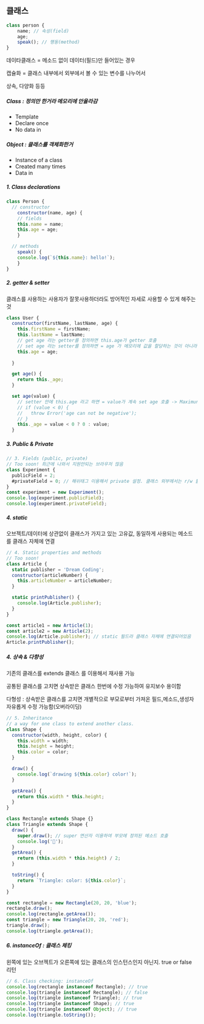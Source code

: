 ## 클래스

```js
class person {
	name; // 속성(field)
	age;
	speak(); // 행동(method)
}
```

 

데이타클래스 = 메소드 없이 데이터(필드)만 들어있는 경우

캡슐화 = 클래스 내부에서 외부에서 볼 수 있는 변수를 나누어서

상속, 다양화 등등 

 

##### Class : 정의만 한거라 메모리에 안올라감

- Template
- Declare once
- No data in



##### Object : 클래스를 객체화한거

- Instance of a class
- Created many times
- Data in

 

##### 1. Class declarations

```js
class Person {
  // constructor
    constructor(name, age) {
    // fields
    this.name = name;
    this.age = age;
    }

  // methods
    speak() {
    console.log(`${this.name}: hello!`);
    }
}
```



##### 2. getter & setter

클래스를 사용하는 사용자가 잘못사용하더라도 방어적인 자세로 사용할 수 있게 해주는 것

```js
class User {
  constructor(firstName, lastName, age) {
    this.firstName = firstName;
    this.lastName = lastName;
    // get age 라는 getter를 정의하면 this.age가 getter 호출 
    // set age 라는 setter를 정의하면 = age 가 메모리에 값을 할당하는 것이 아니라 setter 호출
    this.age = age; 
      
  }

  get age() {
    return this._age;
  }

  set age(value) { 
    // setter 안에 this.age 라고 하면 = value가 계속 set age 호출 -> Maximun call stack 오류  
    // if (value < 0) {
    //   throw Error('age can not be negative');
    // }
    this._age = value < 0 ? 0 : value;
  }
```



##### 3. Public & Private

```js
// 3. Fields (public, private)
// Too soon! 최근에 나와서 지원안되는 브라우저 많음
class Experiment {
  publicField = 2;
  #privateField = 0; // 해쉬태그 이용해서 private 설정. 클래스 외부에서는 r/w 불가
}
const experiment = new Experiment();
console.log(experiment.publicField);
console.log(experiment.privateField);
```



##### 4. static 

오브젝트/데이터에 상관없이 클래스가 가지고 있는 고유값, 동일하게 사용되는 메소드를 클래스 자체에 연결

```js
// 4. Static properties and methods
// Too soon!
class Article {
  static publisher = 'Dream Coding';
  constructor(articleNumber) {
    this.articleNumber = articleNumber;
  }

  static printPublisher() {
    console.log(Article.publisher);
  }
}

const article1 = new Article(1);
const article2 = new Article(2);
console.log(Article.publisher); // static 필드라 클래스 자체에 연결되어있음
Article.printPublisher();
```



##### 4. 상속 & 다향성

기존의 클래스를 extends 클래스 를 이용해서 재사용 가능

공통된 클래스를 고치면 상속받은 클래스 한번에 수정 가능하여 유지보수 용이함

다형성 : 상속받은 클래스를 고치면 개별적으로 부모로부터 가져온 필드,메소드,생성자 자유롭게 수정 가능함(오버라이딩)

``` js
// 5. Inheritance
// a way for one class to extend another class.
class Shape {
  constructor(width, height, color) {
    this.width = width;
    this.height = height;
    this.color = color;
  }

  draw() {
    console.log(`drawing ${this.color} color!`);
  }

  getArea() {
    return this.width * this.height;
  }
}

class Rectangle extends Shape {}
class Triangle extends Shape {
  draw() {
    super.draw(); // super 연산자 이용하여 부모에 정의된 메소드 호출
    console.log('🔺');
  }
  getArea() {
    return (this.width * this.height) / 2;
  }

  toString() {
    return `Triangle: color: ${this.color}`;
  }
}

const rectangle = new Rectangle(20, 20, 'blue');
rectangle.draw();
console.log(rectangle.getArea());
const triangle = new Triangle(20, 20, 'red');
triangle.draw();
console.log(triangle.getArea());
```



##### 6. instanceOf : 클래스  체킹

왼쪽에 있는 오브젝트가 오른쪽에 있는 클래스의 인스턴스인지 아닌지. true or false 리턴

```js
// 6. Class checking: instanceOf
console.log(rectangle instanceof Rectangle); // true
console.log(triangle instanceof Rectangle); // false
console.log(triangle instanceof Triangle); // true
console.log(triangle instanceof Shape); // true
console.log(triangle instanceof Object); // true
console.log(triangle.toString());
```

 